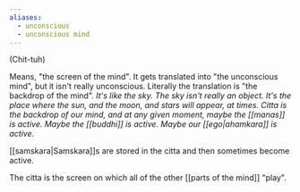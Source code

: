 ```yaml
---
aliases:
  - unconscious
  - unconscious mind
---
```

(Chit-tuh)

Means, "the screen of the mind". It gets translated into "the unconscious mind", but it isn't really unconscious. Literally the translation is "the backdrop of the mind".
	*It's like the sky. The sky isn't really an object. It's the place where the sun, and the moon, and stars will appear, at times. Citta is the backdrop of our mind, and at any given moment, maybe the [[manas]] is active. Maybe the  [[buddhi]] is active. Maybe our [[ego|ahamkara]] is active.*

[[samskara|Samskara]]s are stored in the citta and then sometimes become active.

The citta is the screen on which all of the other [[parts of the mind]] "play".